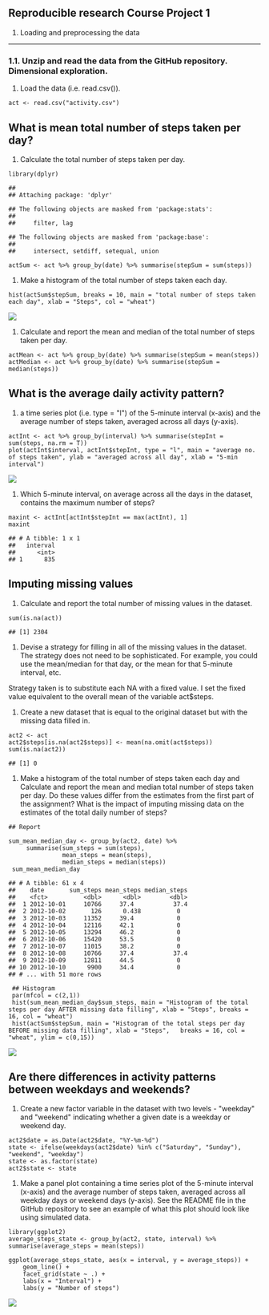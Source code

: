 Reproducible research Course Project 1
--------------------------------------

1. Loading and preprocessing the data
-------------------------------------

### 1.1. Unzip and read the data from the GitHub repository. Dimensional exploration.

1.  Load the data (i.e. read.csv()).

<!-- -->

    act <- read.csv("activity.csv")

What is mean total number of steps taken per day?
-------------------------------------------------

1.  Calculate the total number of steps taken per day.

<!-- -->

    library(dplyr)

    ## 
    ## Attaching package: 'dplyr'

    ## The following objects are masked from 'package:stats':
    ## 
    ##     filter, lag

    ## The following objects are masked from 'package:base':
    ## 
    ##     intersect, setdiff, setequal, union

    actSum <- act %>% group_by(date) %>% summarise(stepSum = sum(steps))

1.  Make a histogram of the total number of steps taken each day.

<!-- -->

    hist(actSum$stepSum, breaks = 10, main = "total number of steps taken each day", xlab = "Steps", col = "wheat")

![](PA1_template_files/figure-markdown_strict/unnamed-chunk-3-1.png)

1.  Calculate and report the mean and median of the total number of
    steps taken per day.

<!-- -->

    actMean <- act %>% group_by(date) %>% summarise(stepSum = mean(steps))
    actMedian <- act %>% group_by(date) %>% summarise(stepSum = median(steps))

What is the average daily activity pattern?
-------------------------------------------

1.  a time series plot (i.e. type = "l") of the 5-minute interval
    (x-axis) and the average number of steps taken, averaged across all
    days (y-axis).

<!-- -->

    actInt <- act %>% group_by(interval) %>% summarise(stepInt = sum(steps, na.rm = T))
    plot(actInt$interval, actInt$stepInt, type = "l", main = "average no. of steps taken", ylab = "averaged across all day", xlab = "5-min interval")

![](PA1_template_files/figure-markdown_strict/unnamed-chunk-5-1.png)

1.  Which 5-minute interval, on average across all the days in the
    dataset, contains the maximum number of steps?

<!-- -->

    maxint <- actInt[actInt$stepInt == max(actInt), 1]
    maxint

    ## # A tibble: 1 x 1
    ##   interval
    ##      <int>
    ## 1      835

Imputing missing values
-----------------------

1.  Calculate and report the total number of missing values in the
    dataset.

<!-- -->

    sum(is.na(act))

    ## [1] 2304

1.  Devise a strategy for filling in all of the missing values in the
    dataset. The strategy does not need to be sophisticated. For
    example, you could use the mean/median for that day, or the mean for
    that 5-minute interval, etc.

Strategy taken is to substitute each NA with a fixed value. I set the
fixed value equivalent to the overall mean of the variable act$steps.

1.  Create a new dataset that is equal to the original dataset but with
    the missing data filled in.

<!-- -->

    act2 <- act
    act2$steps[is.na(act2$steps)] <- mean(na.omit(act$steps))
    sum(is.na(act2))

    ## [1] 0

1.  Make a histogram of the total number of steps taken each day and
    Calculate and report the mean and median total number of steps taken
    per day. Do these values differ from the estimates from the first
    part of the assignment? What is the impact of imputing missing data
    on the estimates of the total daily number of steps?

<!-- -->

    ## Report

    sum_mean_median_day <- group_by(act2, date) %>%
         summarise(sum_steps = sum(steps),
                   mean_steps = mean(steps),
                   median_steps = median(steps))
     sum_mean_median_day

    ## # A tibble: 61 x 4
    ##    date       sum_steps mean_steps median_steps
    ##    <fct>          <dbl>      <dbl>        <dbl>
    ##  1 2012-10-01     10766     37.4           37.4
    ##  2 2012-10-02       126      0.438          0  
    ##  3 2012-10-03     11352     39.4            0  
    ##  4 2012-10-04     12116     42.1            0  
    ##  5 2012-10-05     13294     46.2            0  
    ##  6 2012-10-06     15420     53.5            0  
    ##  7 2012-10-07     11015     38.2            0  
    ##  8 2012-10-08     10766     37.4           37.4
    ##  9 2012-10-09     12811     44.5            0  
    ## 10 2012-10-10      9900     34.4            0  
    ## # ... with 51 more rows

     ## Histogram
     par(mfcol = c(2,1))
     hist(sum_mean_median_day$sum_steps, main = "Histogram of the total steps per day AFTER missing data filling", xlab = "Steps", breaks = 16, col = "wheat")
     hist(actSum$stepSum, main = "Histogram of the total steps per day BEFORE missing data filling", xlab = "Steps",   breaks = 16, col = "wheat", ylim = c(0,15))

![](PA1_template_files/figure-markdown_strict/unnamed-chunk-9-1.png)

Are there differences in activity patterns between weekdays and weekends?
-------------------------------------------------------------------------

1.  Create a new factor variable in the dataset with two levels -
    "weekday" and "weekend" indicating whether a given date is a weekday
    or weekend day.

<!-- -->

    act2$date = as.Date(act2$date, "%Y-%m-%d")
    state <- ifelse(weekdays(act2$date) %in% c("Saturday", "Sunday"), "weekend", "weekday")
    state <- as.factor(state)
    act2$state <- state

1.  Make a panel plot containing a time series plot of the 5-minute
    interval (x-axis) and the average number of steps taken, averaged
    across all weekday days or weekend days (y-axis). See the README
    file in the GitHub repository to see an example of what this plot
    should look like using simulated data.

<!-- -->

    library(ggplot2)
    average_steps_state <- group_by(act2, state, interval) %>% summarise(average_steps = mean(steps))

    ggplot(average_steps_state, aes(x = interval, y = average_steps)) +
        geom_line() + 
        facet_grid(state ~ .) + 
        labs(x = "Interval") + 
        labs(y = "Number of steps")

![](PA1_template_files/figure-markdown_strict/unnamed-chunk-11-1.png)
